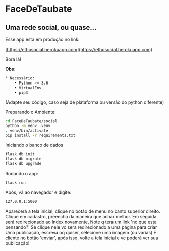 # FaceDeTaubate
## Uma rede social, ou quase...


Esse app esta em produção no link:

[https://ethosocial.herokuapp.com](https://ethosocial.herokuapp.com)


Bora lá!

__Obs:__
```sh
° Necessário:
    • Python >= 3.6
    • VirtualEnv
    • pip3
```

(Adapte seu código, caso seja de plataforma
ou versão do python diferente)

Preparando o Ambiente:
```sh
cd FaceDeTaubate/social 
python -m venv .venv
. venv/bin/activate
pip install -r requirements.txt

```

Iniciando o banco de dados
```sh
flask db init
flask db migrate
flask db upgrade
```

Rodando o app:
```sh
flask run
```

Após, vá ao navegador e digite:
```sh
127.0.0.1:5000
```

Aparecerá a tela inicial, 
clique no botão de menu no canto superior direito.
Clique em cadastro, preencha da maneira que achar melhor.
Em seguida será redirecionado ao Index novamente,
Note q tera um link 'no que esta pensando?' 
Se clique nele vc sera redirecionado a uma página para criar
Uma publicação, escreva oq quiser, selecione uma imagem (ou várias)
E cliente no botão 'enviar', após isso, volte a tela inicial e vc poderá ver sua publicação!
